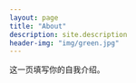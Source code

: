 ```yaml
---
layout: page
title: "About"
description: site.description
header-img: "img/green.jpg"
---
```


这一页填写你的自我介绍。





